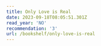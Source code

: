 ```yaml
---
title: Only Love is Real
date: 2023-09-18T08:05:51.301Z
read_year: 'NO'
recommendation: '3'
url: /bookshelf/only-love-is-real
---
```


